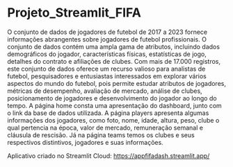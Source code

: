 # Projeto_Streamlit_FIFA
O conjunto de dados de jogadores de futebol de 2017 a 2023 fornece informações abrangentes sobre jogadores de futebol profissionais. O conjunto de dados contém uma ampla gama de atributos, incluindo dados demográficos do jogador, características físicas, estatísticas de jogo, detalhes do contrato e afiliações de clubes. Com mais de 17.000 registros, este conjunto de dados oferece um recurso valioso para analistas de futebol, pesquisadores e entusiastas interessados em explorar vários aspectos do mundo do futebol, pois permite estudar atributos de jogadores, métricas de desempenho, avaliação de mercado, análise de clubes, posicionamento de jogadores e desenvolvimento do jogador ao longo do tempo. A página home consta uma apresentação do dashboard, junto com o link da base de dados utilizada. A página players apresenta algumas informações dos jogadores, como foto, nome, idade, altura, peso, clube o qual pertencia na época, valor de mercado, remuneração semanal e cláusula de rescisão. Já na página teams temos os clubes e seus respectivos distintivos, jogadores e suas informações.

Aplicativo criado no Streamlit Cloud: https://appfifadash.streamlit.app/
